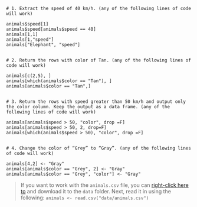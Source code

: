 ```# Refresher Exercise
# 1. Extract the speed of 40 km/h. (any of the following lines of code will work)

animals$speed[1]
animals$speed[animals$speed == 40]
animals[1,1]
animals[1,"speed"]
animals["Elephant", "speed"]


# 2. Return the rows with color of Tan. (any of the following lines of code will work)

animals[c(2,5), ]
animals[which(animals$color == "Tan"), ]
animals[animals$color == "Tan",]


# 3. Return the rows with speed greater than 50 km/h and output only the color column. Keep the output as a data frame. (any of the following lines of code will work)

animals[animals$speed > 50, "color", drop =F]
animals[animals$speed > 50, 2, drop=F]
animals[which(animals$speed > 50), "color", drop =F]


# 4. Change the color of “Grey” to “Gray”. (any of the following lines of code will work)

animals[4,2] <- "Gray"
animals[animals$color == "Grey", 2] <- "Gray"
animals[animals$color == "Grey", "color"] <- "Gray"
```

> If you want to work with the `animals.csv` file, you can [right-click here to](https://raw.githubusercontent.com/hbctraining/Intro-to-R/master/data/animals.csv) and download it to the `data` folder. Next, read it in using the following:
> `animals <- read.csv("data/animals.csv")`

